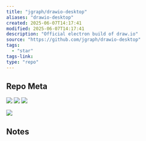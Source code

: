 ```yaml
---
title: "jgraph/drawio-desktop"
aliases: "drawio-desktop"
created: 2025-06-07T14:17:41
modified: 2025-06-07T14:17:41
description: "Official electron build of draw.io"
source: "https://github.com/jgraph/drawio-desktop"
tags:
  - "star"
tags-link:
type: "repo"
---
```

## Repo Meta

![](https://img.shields.io/github/stars/jgraph/drawio-desktop?style=for-the-badge&label=stars) ![](https://img.shields.io/github/repo-size/jgraph/drawio-desktop?style=for-the-badge&label=size) ![](https://img.shields.io/github/created-at/jgraph/drawio-desktop?style=for-the-badge&label=since)

[![](https://github-readme-stats.vercel.app/api/pin/?username=jgraph&repo=drawio-desktop&bg_color=00000000)](https://github.com/jgraph/drawio-desktop)

## Notes

